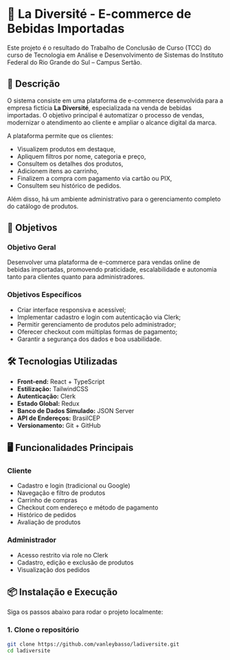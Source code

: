 # 🛒 La Diversité - E-commerce de Bebidas Importadas

Este projeto é o resultado do Trabalho de Conclusão de Curso (TCC) do curso de Tecnologia em Análise e Desenvolvimento de Sistemas do Instituto Federal do Rio Grande do Sul – Campus Sertão.

## 📌 Descrição

O sistema consiste em uma plataforma de e-commerce desenvolvida para a empresa fictícia **La Diversité**, especializada na venda de bebidas importadas. O objetivo principal é automatizar o processo de vendas, modernizar o atendimento ao cliente e ampliar o alcance digital da marca.

A plataforma permite que os clientes:
- Visualizem produtos em destaque,
- Apliquem filtros por nome, categoria e preço,
- Consultem os detalhes dos produtos,
- Adicionem itens ao carrinho,
- Finalizem a compra com pagamento via cartão ou PIX,
- Consultem seu histórico de pedidos.

Além disso, há um ambiente administrativo para o gerenciamento completo do catálogo de produtos.

## 🎯 Objetivos

### Objetivo Geral
Desenvolver uma plataforma de e-commerce para vendas online de bebidas importadas, promovendo praticidade, escalabilidade e autonomia tanto para clientes quanto para administradores.

### Objetivos Específicos
- Criar interface responsiva e acessível;
- Implementar cadastro e login com autenticação via Clerk;
- Permitir gerenciamento de produtos pelo administrador;
- Oferecer checkout com múltiplas formas de pagamento;
- Garantir a segurança dos dados e boa usabilidade.

## 🛠️ Tecnologias Utilizadas

- **Front-end:** React + TypeScript
- **Estilização:** TailwindCSS
- **Autenticação:** Clerk
- **Estado Global:** Redux
- **Banco de Dados Simulado:** JSON Server
- **API de Endereços:** BrasilCEP
- **Versionamento:** Git + GitHub

## 🖥️ Funcionalidades Principais

### Cliente
- Cadastro e login (tradicional ou Google)
- Navegação e filtro de produtos
- Carrinho de compras
- Checkout com endereço e método de pagamento
- Histórico de pedidos
- Avaliação de produtos

### Administrador
- Acesso restrito via role no Clerk
- Cadastro, edição e exclusão de produtos
- Visualização dos pedidos

## 📦 Instalação e Execução

Siga os passos abaixo para rodar o projeto localmente:

### 1. Clone o repositório
```bash
git clone https://github.com/vanleybasso/ladiversite.git
cd ladiversite








